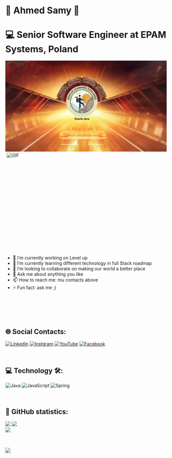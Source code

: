 # 👋 Ahmed Samy 👋
# 💻 Senior Software Engineer at EPAM Systems, Poland
<img src="assets/Oracle-Main.jpg" alt="Main images car heading twards oracle learning badge">

<img align="right" alt="GIF" src="https://github.com/abhisheknaiidu/abhisheknaiidu/blob/master/code.gif?raw=true" width="500" height="320" />

- 🔭 I’m currently working on Level up
- 🌱 I’m currently learning different technology in full Stack roadmap
- 👯 I’m looking to collaborate on making our world a better place <!-- - 🤔 I’m looking for help with ... -->
- 💬 Ask me about anything you like
- 📫 How to reach me: mu contacts above
- ⚡ Fun fact: ask me ;)

<br/><br/><br/><br/>
  
## 🌐 Social Contacts:

[![LinkedIn](https://img.shields.io/badge/linkedin-%230077B5.svg?&style=for-the-badge&logo=linkedin&logoColor=white)](https://www.linkedin.com/in/java-msdt)
[![Instgram](https://img.shields.io/badge/instagram-%23E4405F.svg?&style=for-the-badge&logo=instagram&logoColor=white)](https://www.instagram.com/serenitydiver/)
[![YouTube](https://img.shields.io/badge/youTube-%2312100E.svg?&style=for-the-badge&logo=youtube&logoColor=white)](https://www.youtube.com/@ExploringTogether4400)
[![Facebook](https://img.shields.io/badge/facebook-%2312100E.svg?&style=for-the-badge&logo=facebook&logoColor=white)](https://www.facebook.com/AhmedSamySerenity)

<br/>

## 💻 Technology 🛠:
![Java](https://img.shields.io/badge/java-%23ED8B00.svg?style=for-the-badge&logo=openjdk&logoColor=white) ![JavaScript](https://img.shields.io/badge/angular-%23323330.svg?style=for-the-badge&logo=angular&logoColor=%23F7DF1E) ![Spring](https://img.shields.io/badge/spring-%236DB33F.svg?style=for-the-badge&logo=spring&logoColor=white)

<br/>

## 🥇 GitHub statistics:
![](https://github-readme-stats.vercel.app/api?username=java-msdt&theme=algolia&hide_border=false&include_all_commits=false&count_private=false)
![](https://github-readme-streak-stats.herokuapp.com/?user=java-msdt&theme=algolia&hide_border=false) <br/>
![](https://github-readme-stats.vercel.app/api/top-langs/?username=java-msdt&theme=algolia&hide_border=false&include_all_commits=false&count_private=false&layout=compact)
  
<br/>

[![](https://visitcount.itsvg.in/api?id=java-msdt&icon=0&color=0)](https://visitcount.itsvg.in)
